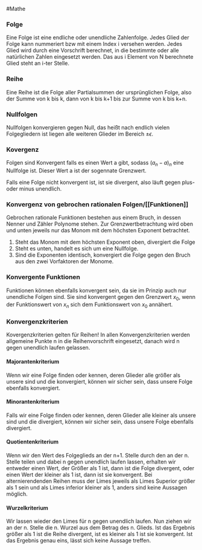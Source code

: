 #Mathe 

### Folge

Eine Folge ist eine endliche oder unendliche Zahlenfolge. Jedes Glied der Folge kann nummeriert bzw mit einem Index i versehen werden. Jedes Glied wird durch eine Vorschrift berechnet, in die bestimmte oder alle natürlichen Zahlen eingesetzt werden. Das aus i Element von N berechnete Glied steht an i-ter Stelle.

### Reihe

Eine Reihe ist die Folge aller Partialsummen der ursprünglichen Folge, also der Summe von k bis k, dann von k bis k+1 bis zur Summe von k bis k+n.

### Nullfolgen

Nullfolgen konvergieren gegen Null, das heißt nach endlich vielen Folgegliedern ist liegen alle weiteren Glieder im Bereich $\pm \epsilon$. 

### Kovergenz

Folgen sind Konvergent falls es einen Wert a gibt, sodass $(a_n -a)_n$ eine Nullfolge ist. Dieser Wert a ist der sogennate Grenzwert.

Falls eine Folge nicht konvergent ist, ist sie divergent, also läuft gegen plus- oder minus unendlich.

### Konvergenz von gebrochen rationalen Folgen/[[Funktionen]]

Gebrochen rationale Funktionen bestehen aus einem Bruch, in dessen Nenner und Zähler Polynome stehen. Zur Grenzwertbetrachtung wird oben und unten jeweils nur das Monom mit dem höchsten Exponent betrachtet.
1. Steht das Monom mit dem höchsten Exponent oben, divergiert die Folge
2. Steht es unten, handelt es sich um eine Nullfolge.
3. Sind die Exponenten identisch, konvergiert die Folge gegen den Bruch aus den zwei Vorfaktoren der Monome.

### Konvergente Funktionen

Funktionen können ebenfalls konvergent sein, da sie im Prinzip auch nur unendliche Folgen sind. Sie sind konvergent gegen den Grenzwert $x_0$, wenn der Funktionswert von $x_n$ sich dem Funktionswert von $x_0$ annähert. 

### Konvergenzkriterien

Kovergenzkriterien gelten für Reihen! In allen Konvergenzkriterien werden allgemeine Punkte n in die Reihenvorschrift eingesetzt, danach wird n gegen unendlich laufen gelassen.

#### Majorantenkriterium

Wenn wir eine Folge finden oder kennen, deren Glieder alle größer als unsere sind und die konvergiert, können wir sicher sein, dass unsere Folge ebenfalls konvergiert.

#### Minorantenkriterium

Falls wir eine Folge finden oder kennen, deren Glieder alle kleiner als unsere sind und die divergiert, können wir sicher sein, dass unsere Folge ebenfalls divergiert.

#### Quotientenkriterium

Wenn wir den Wert des Folgeglieds an der n+1. Stelle durch den an der n. Stelle teilen und dabei n gegen unendlich laufen lassen, erhalten wir entweder einen Wert, der Größer als 1 ist, dann ist die Folge divergent, oder einen Wert der kleiner als 1 ist, dann ist sie konvergent. Bei alternierendenden Reihen muss der Limes jeweils als Limes Superior größer als 1 sein und als Limes inferior kleiner als 1, anders sind keine Aussagen möglich.

#### Wurzelkriterium

Wir lassen wieder den Limes für n gegen unendlich laufen. Nun ziehen wir an der n. Stelle die n. Wurzel aus dem Betrag des n. Glieds. Ist das Ergebnis größer als 1 ist die Reihe divergent, ist es kleiner als 1 ist sie konvergent. Ist das Ergebnis genau eins, lässt sich keine Aussage treffen.

